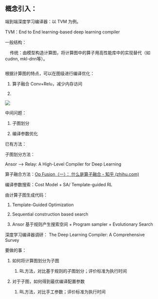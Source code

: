 ## 概念引入：

端到端深度学习编译器：以 TVM 为例。

TVM：End to End learning-based deep learning compiler

一般结构：

    传统：由模型构造计算图，将计算图中的算子用高性能库中的实现替代（如cudnn, mkl-dnn等）。

<img src="https://img-blog.csdnimg.cn/20210218205452250.png" title="" alt="" data-align="left">

根据计算图的特点，可以在图级进行编译优化：

1. 算子融合 Conv+Relu，减少内存访问

2. 

![](D:\Users\liukangcheng\AppData\Roaming\marktext\images\2022-11-15-16-12-06-image.png)

中间问题：

1. 子图划分

2. 编译参数优化

已有方法：

子图划分方法：

Ansor --> Relay: A High-Level Compiler for Deep Learning

算子融合方法：[Op Fusion（一）： 什么是算子融合 - 知乎 (zhihu.com)](https://zhuanlan.zhihu.com/p/581755093)

编译参数搜索：Cost Model + SA/ Template-guided RL

由计算子图生成代码：

1. Template-Guided Optimization

2. Sequential construction based search

3. Ansor 基于规则产生搜索空间 + Program sampler + Evolutionary Search

深度学习编译器调研： The Deep Learning Compiler: A Comprehensive Survey



要做的事：

1. 如何将计算图划分为子图
   
   1. RL方法，对比基于规则的子图划分；评价标准为执行时间

2. 对于子图，如何得到最优编译配置参数
   
   1. RL方法，对比手工参数；评价标准为执行时间
